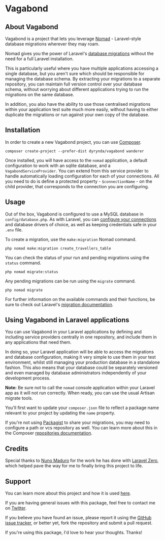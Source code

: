 # Vagabond

## About Vagabond

Vagabond is a project that lets you leverage [Nomad](https://github.com/michaeldyrynda/nomad) - Laravel-style database migrations wherever they may roam.

Nomad gives you the power of Laravel's [database migrations](https://laravel.com/docs/5.5/migrations) without the need for a full Laravel installation.

This is particularly useful where you have multiple applications accessing a single database, but you aren't sure which should be responsible for managing the database schema. By extracting your migrations to a separate repository, you can maintain full version control over your database schema, without worrying about different applications trying to run the migrations on the same database.

In addition, you also have the ability to use those centralised migrations within your application test suite much more easily, without having to either duplicate the migrations or run against your own copy of the database.

## Installation

In order to create a new Vagabond project, you can use [Composer](https://getcomposer.org).

```
composer create-project --prefer-dist dyrynda/vagabond wanderer
```

Once installed, you will have access to the `nomad` application, a default configuration to work with an sqlite database, and a `VagabondServiceProvider`. You can extend from this service provider to handle automatically loading configuration for each of your connections. All you need to do is define a protected property - `$connectionName` - on the child provider, that corresponds to the connection you are configuring.

## Usage

Out of the box, Vagabond is configured to use a MySQL database in `config/database.php`. As with Laravel, you can [configure your connections](https://laravel.com/docs/5.6/database#configuration) and database drivers of choice, as well as keeping credentials safe in your `.env` file.

To create a migration, use the `make:migration` Nomad command.

```
php nomad make:migration create_travellers_table
```

You can check the status of your run and pending migrations using the `status` command.

```
php nomad migrate:status
```

Any pending migrations can be run using the `migrate` command.

```
php nomad migrate
```

For further information on the available commands and their functions, be sure to check out Laravel's [migration documentation](https://laravel.com/docs/5.5/migrations).

## Using Vagabond in Laravel applications

You can use Vagabond in your Laravel applications by defining and including service providers centrally in one repository, and include them in any applications that need them.

In doing so, your Laravel application will be able to access the migrations and database configuration, making it very simple to use them in your test environment, whilst still managing your production database in a standalone fashion. This also means that your database could be separately versioned and even managed by database administrators independently of your development process.

**Note:** Be sure not to call the `nomad` console application within your Laravel app as it will not run correctly. When ready, you can use the usual Artisan migrate tools.

You'll first want to update your `composer.json` file to reflect a package name relevant to your project by updating the `name` property.

If you're not using [Packagist](https://packagist.org) to share your migrations, you may need to configure a path or vcs repository as well. You can learn more about this in the Composer [repositories documentation](https://getcomposer.org/doc/05-repositories.md#hosting-your-own).

## Credits

Special thanks to [Nuno Maduro](https://twitter.com/enunomaduro) for the work he has done with [Laravel Zero](http://laravel-zero.com), which helped pave the way for me to finally bring this project to life.

## Support

You can learn more about this project and how it is used [here](https://dyrynda.com.au/blog/sharing-databases-between-laravel-applications).

If you are having general issues with this package, feel free to contact me on [Twitter](https://twitter.com/michaeldyrynda).

If you believe you have found an issue, please report it using the [GitHub issue tracker](https://github.com/michaeldyrynda/vagabond/issues), or better yet, fork the repository and submit a pull request.

If you're using this package, I'd love to hear your thoughts. Thanks!
